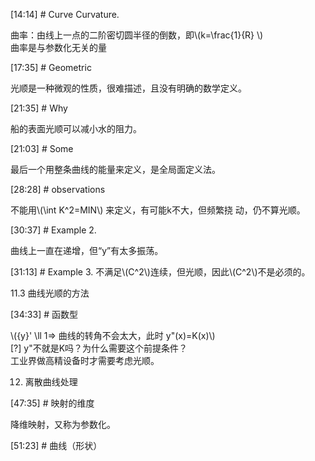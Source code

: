 
[14:14] # Curve Curvature.    

曲率：由线上一点的二阶密切圆半径的倒数，即\\(k=\frac{1}{R} \\)    
曲率是与参数化无关的量     


[17:35] # Geometric    

光顺是一种微观的性质，很难描述，且没有明确的数学定义。    

[21:35]  # Why    

船的表面光顺可以减小水的阻力。    


[21:03] # Some    

最后一个用整条曲线的能量来定义，是全局面定义法。    

[28:28] # observations      

不能用\\(\int K^2=MIN\\) 来定义，有可能k不大，但频繁挠
动，仍不算光顺。     


[30:37] # Example 2.     

曲线上一直在递增，但“y”有太多振荡。    


[31:13] # Example 3.
不满足\\(C^2\\)连续，但光顺，因此\\(C^2\\)不是必须的。    


11.3 曲线光顺的方法   

[34:33] # 函数型    

\\({y}' \ll 1⇒  曲线的转角不会太大，此时 y"(x)=K(x)\\)    
[?]  y"不就是K吗？为什么需要这个前提条件？     
工业界做高精设备时才需要考虑光顺。    

12. 离散曲线处理    

[47:35] # 映射的维度    

降维映射，又称为参数化。     

[51:23] # 曲线（形状）    